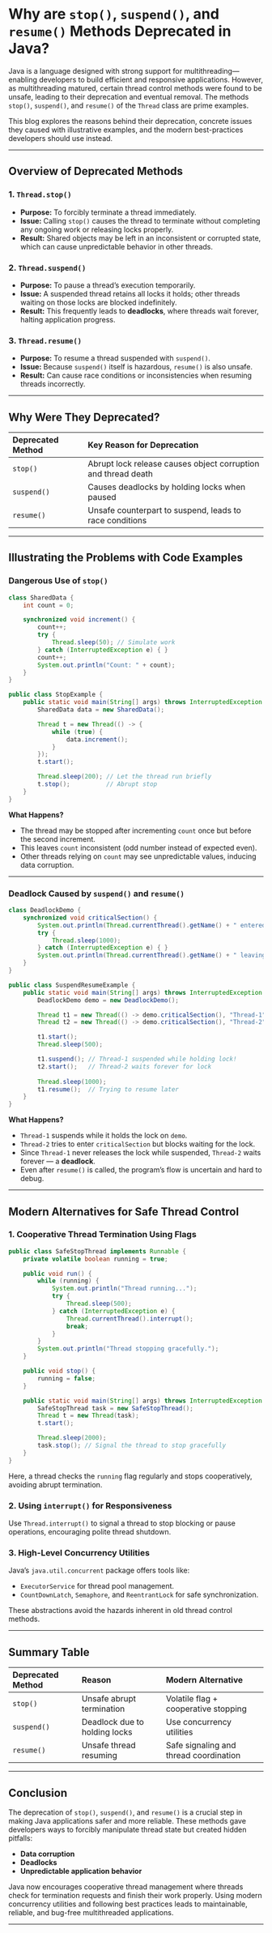 # Why are `stop()`, `suspend()`, and `resume()` Methods Deprecated in Java?

Java is a language designed with strong support for multithreading—enabling developers to build efficient and responsive applications. However, as multithreading matured, certain thread control methods were found to be unsafe, leading to their deprecation and eventual removal. The methods `stop()`, `suspend()`, and `resume()` of the `Thread` class are prime examples.

This blog explores the reasons behind their deprecation, concrete issues they caused with illustrative examples, and the modern best-practices developers should use instead.

***

## Overview of Deprecated Methods

### 1. `Thread.stop()`

- **Purpose:** To forcibly terminate a thread immediately.
- **Issue:** Calling `stop()` causes the thread to terminate without completing any ongoing work or releasing locks properly.
- **Result:** Shared objects may be left in an inconsistent or corrupted state, which can cause unpredictable behavior in other threads.


### 2. `Thread.suspend()`

- **Purpose:** To pause a thread’s execution temporarily.
- **Issue:** A suspended thread retains all locks it holds; other threads waiting on those locks are blocked indefinitely.
- **Result:** This frequently leads to **deadlocks**, where threads wait forever, halting application progress.


### 3. `Thread.resume()`

- **Purpose:** To resume a thread suspended with `suspend()`.
- **Issue:** Because `suspend()` itself is hazardous, `resume()` is also unsafe.
- **Result:** Can cause race conditions or inconsistencies when resuming threads incorrectly.

***

## Why Were They Deprecated?

| Deprecated Method | Key Reason for Deprecation |
| :-- | :-- |
| `stop()` | Abrupt lock release causes object corruption and thread death |
| `suspend()` | Causes deadlocks by holding locks when paused |
| `resume()` | Unsafe counterpart to suspend, leads to race conditions |


***

## Illustrating the Problems with Code Examples

### Dangerous Use of `stop()`

```java
class SharedData {
    int count = 0;

    synchronized void increment() {
        count++;
        try {
            Thread.sleep(50); // Simulate work
        } catch (InterruptedException e) { }
        count++;
        System.out.println("Count: " + count);
    }
}

public class StopExample {
    public static void main(String[] args) throws InterruptedException {
        SharedData data = new SharedData();

        Thread t = new Thread(() -> {
            while (true) {
                data.increment();
            }
        });
        t.start();

        Thread.sleep(200); // Let the thread run briefly
        t.stop();          // Abrupt stop
    }
}
```

**What Happens?**

- The thread may be stopped after incrementing `count` once but before the second increment.
- This leaves `count` inconsistent (odd number instead of expected even).
- Other threads relying on `count` may see unpredictable values, inducing data corruption.

***

### Deadlock Caused by `suspend()` and `resume()`

```java
class DeadlockDemo {
    synchronized void criticalSection() {
        System.out.println(Thread.currentThread().getName() + " entered criticalSection");
        try {
            Thread.sleep(1000);
        } catch (InterruptedException e) { }
        System.out.println(Thread.currentThread().getName() + " leaving criticalSection");
    }
}

public class SuspendResumeExample {
    public static void main(String[] args) throws InterruptedException {
        DeadlockDemo demo = new DeadlockDemo();

        Thread t1 = new Thread(() -> demo.criticalSection(), "Thread-1");
        Thread t2 = new Thread(() -> demo.criticalSection(), "Thread-2");

        t1.start();
        Thread.sleep(500);

        t1.suspend(); // Thread-1 suspended while holding lock!
        t2.start();   // Thread-2 waits forever for lock
        
        Thread.sleep(1000);
        t1.resume();  // Trying to resume later
    }
}
```

**What Happens?**

- `Thread-1` suspends while it holds the lock on `demo`.
- `Thread-2` tries to enter `criticalSection` but blocks waiting for the lock.
- Since `Thread-1` never releases the lock while suspended, `Thread-2` waits forever — a **deadlock**.
- Even after `resume()` is called, the program’s flow is uncertain and hard to debug.

***

## Modern Alternatives for Safe Thread Control

### 1. Cooperative Thread Termination Using Flags

```java
public class SafeStopThread implements Runnable {
    private volatile boolean running = true;

    public void run() {
        while (running) {
            System.out.println("Thread running...");
            try {
                Thread.sleep(500);
            } catch (InterruptedException e) {
                Thread.currentThread().interrupt();
                break;
            }
        }
        System.out.println("Thread stopping gracefully.");
    }

    public void stop() {
        running = false;
    }

    public static void main(String[] args) throws InterruptedException {
        SafeStopThread task = new SafeStopThread();
        Thread t = new Thread(task);
        t.start();

        Thread.sleep(2000);
        task.stop(); // Signal the thread to stop gracefully
    }
}
```

Here, a thread checks the `running` flag regularly and stops cooperatively, avoiding abrupt termination.

### 2. Using `interrupt()` for Responsiveness

Use `Thread.interrupt()` to signal a thread to stop blocking or pause operations, encouraging polite thread shutdown.

### 3. High-Level Concurrency Utilities

Java’s `java.util.concurrent` package offers tools like:

- `ExecutorService` for thread pool management.
- `CountDownLatch`, `Semaphore`, and `ReentrantLock` for safe synchronization.

These abstractions avoid the hazards inherent in old thread control methods.

***

## Summary Table

| Deprecated Method | Reason | Modern Alternative |
| :-- | :-- | :-- |
| `stop()` | Unsafe abrupt termination | Volatile flag + cooperative stopping |
| `suspend()` | Deadlock due to holding locks | Use concurrency utilities |
| `resume()` | Unsafe thread resuming | Safe signaling and thread coordination |


***

## Conclusion

The deprecation of `stop()`, `suspend()`, and `resume()` is a crucial step in making Java applications safer and more reliable. These methods gave developers ways to forcibly manipulate thread state but created hidden pitfalls:

- **Data corruption**
- **Deadlocks**
- **Unpredictable application behavior**

Java now encourages cooperative thread management where threads check for termination requests and finish their work properly. Using modern concurrency utilities and following best practices leads to maintainable, reliable, and bug-free multithreaded applications.

***

